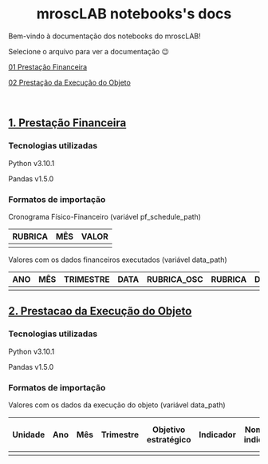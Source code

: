 <h1 align="center">mroscLAB notebooks's docs</h1> 

Bem-vindo à documentação dos notebooks do mroscLAB!

Selecione o arquivo para ver a documentação 😉

[01 Prestação Financeira](https://github.com/rossatocaetano/mrosc-lab/tree/main/ipynb#1-presta%C3%A7%C3%A3o-financeira)

[02 Prestação da Execução do Objeto](https://github.com/rossatocaetano/mrosc-lab/tree/main/ipynb#2-prestacao-da-execu%C3%A7%C3%A3o-do-objeto)

<br>

## [1. Prestação Financeira](https://github.com/rossatocaetano/mrosc-lab/blob/main/ipynb/prestacao_financeira.ipynb)

### Tecnologias utilizadas


Python v3.10.1

Pandas v1.5.0

### Formatos de importação

Cronograma Físico-Financeiro (variável pf_schedule_path)

| RUBRICA | MÊS | VALOR |
| --- | --- | --- |
|  |  |  |

Valores com os dados financeiros executados (variável data_path)

| ANO | MÊS | TRIMESTRE | DATA | RUBRICA_OSC | RUBRICA | DESCRICAO | VALOR |
| --- | --- | --- | --- | --- | --- | --- | --- |
|  |  |  |  |  |  |  |  |


## [2. Prestacao da Execução do Objeto](https://github.com/rossatocaetano/mrosc-lab/blob/main/ipynb/prestacao_execucao.ipynb)

### Tecnologias utilizadas


Python v3.10.1

Pandas v1.5.0

### Formatos de importação

Valores com os dados da execução do objeto (variável data_path)

| Unidade |	Ano	| Mês |	Trimestre	| Objetivo estratégico	| Indicador	| Nome do indicador	| Meta mínima	| Tempo da meta	| Unidade de aferição |	Número do trimestre |	Meta total do indicador |
| --- | --- | --- | --- | --- | --- | --- | --- | --- | --- | --- | --- |
| | | | | | | | | | | | | | | | | | | | | | | |
